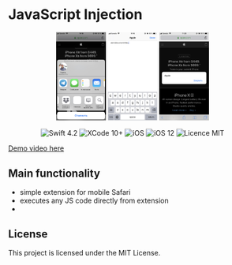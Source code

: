 #  JavaScript Injection

<div align = "center">
<img src="/screens/1.jpeg" width="20%">    <img src="/screens/2.jpeg" width="20%">    <img src="/screens/3.jpeg" width="20%">
</div>

<p align="center">
<img src="https://img.shields.io/badge/Swift-4.2-orange.svg" alt="Swift 4.2"/>
<img src="https://img.shields.io/badge/Xcode-10%2B-brightgreen.svg" alt="XCode 10+"/>
<img src="https://img.shields.io/badge/platform-iOS-green.svg" alt="iOS"/>
<img src="https://img.shields.io/badge/iOS-12%2B-brightgreen.svg" alt="iOS 12"/>
<img src="https://img.shields.io/badge/licence-MIT-lightgray.svg" alt="Licence MIT"/>
</p>

[Demo video here](https://youtu.be/h0BY5SIWnm0)

## Main functionality
* simple extension for mobile Safari
* executes any JS code directly from extension
* 

## License

This project is licensed under the MIT License.